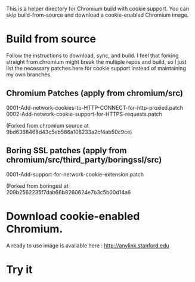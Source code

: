 This is a helper directory for Chromium build with cookie support.
You can skip build-from-source and download a cookie-enabled Chromium image.

# Build from source
Follow the instructions to download, sync, and build.
I feel that forking straight from chromium might break the multiple repos and
build, so I just list the necessary patches here for cookie support instead of 
maintaining my own branches.

## Chromium Patches (apply from chromium/src)
0001-Add-network-cookies-to-HTTP-CONNECT-for-http-proxied.patch
0002-Add-network-cookie-support-for-HTTPS-requests.patch

(Forked from chromium source at 9bd6368468d43c5eb586a108233a2cf4ab50c9ce)

## Boring SSL patches (apply from chromium/src/third_party/boringssl/src)
0001-Add-support-for-network-cookie-extension.patch

(Forked from boringssl at 209b2562235f7dab66b8260624e7b3c5b00d14a6

# Download cookie-enabled Chromium.
A ready to use image is available here : http://anylink.stanford.edu

# Try it
